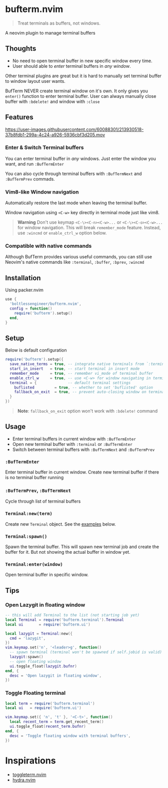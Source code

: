 # bufterm.nvim

> Treat terminals as buffers, not windows.

A neovim plugin to manage terminal buffers

## Thoughts

- No need to open terminal buffer in new specific window every time.
- User should able to *enter* terminal buffers in *any window*.

Other terminal plugins are great but it is hard to manually set terminal buffer to window layout user wants.

BufTerm NEVER create terminal window on it's own. It only gives you `enter()` function to enter terminal buffer. User can always manually close buffer with `:bdelete!` and window with `:close`

## Features

https://user-images.githubusercontent.com/60088301/213930518-37b8fdb1-299a-4c24-a926-5936cbf3d205.mov

### Enter & Switch Terminal buffers

You can enter terminal buffer in *any* windows. Just enter the window you want, and run `:BufTermEnter`

You can also cycle through terminal buffers with `:BufTermNext` and `:BufTermPrev` commads.

### Vim8-like Window navigation

Automatically restore the last mode when leaving the terminal buffer.

Window navigation using `<C-w>` key directly in terminal mode just like vim8.

> **Warning**
> Don't use keymap `<C-\><C-n><C-w>...` or `<C-\><C-o><C-w>...` for window navigation. This will break `remember_mode` feature.
> Instead, use `:wincmd` or `enable_ctrl_w` option below.

### Compatible with native commands

Although BufTerm provides various useful commands, you can still use Neovim's native commands like `:terminal`, `:buffer`, `:bprev`, `:wincmd`

## Installation

Using packer.nvim

```lua
use {
  'boltlessengineer/bufterm.nvim',
  config = function()
    require('bufterm').setup()
  end,
}
```

## Setup

Below is default configuration

```lua
require('bufterm').setup({
  save_native_terms = true, -- integrate native terminals from `:terminal` command
  start_in_insert   = true, -- start terminal in insert mode
  remember_mode     = true, -- remember vi_mode of terminal buffer
  enable_ctrl_w     = true, -- use <C-w> for window navigating in terminal mode (like vim8)
  terminal = {              -- default terminal settings
    buflisted         = true, -- whether to set 'buflisted' option
    fallback_on_exit  = true, -- prevent auto-closing window on terminal exit
  }
})
```
> **Note**: `fallback_on_exit` option won't work with `:bdelete!` command

## Usage

- Enter terminal buffers in current window with `:BufTermEnter`
- Open new terminal buffer with `:terminal` or `:BufTermEnter`
- Switch between terminal buffers with `:BufTermNext` and `:BufTermPrev`

### `:BufTermEnter`

Enter terminal buffer in current window.
Create new terminal buffer if there is no terminal buffer running

### `:BufTermPrev`, `:BufTermNext`

Cycle through list of terminal buffers

### `Terminal:new(term)`

Create new `Terminal` object. See the [examples](#Tips) below.

### `Terminal:spawn()`

Spawn the terminal buffer. This will spawn new terminal job and create the buffer for it. But not showing the actual buffer in window yet.

### `Terminal:enter(window)`

Open terminal buffer in specific window.

## Tips

### Open Lazygit in floating window

```lua
-- this will add Terminal to the list (not starting job yet)
local Terminal = require('bufterm.terminal').Terminal
local ui       = require('bufterm.ui')

local lazygit = Terminal:new({
  cmd = 'lazygit',
})
vim.keymap.set('n', '<leader>g', function()
  -- spawn terminal (terminal won't be spawned if self.jobid is valid)
  lazygit:spawn()
  -- open floating window
  ui.toggle_float(lazygit.bufnr)
end, {
  desc = 'Open lazygit in floating window',
})
```

### Toggle Floating terminal
```lua
local term = require('bufterm.terminal')
local ui   = require('bufterm.ui')

vim.keymap.set({ 'n', 't' }, '<C-t>', function()
  local recent_term = term.get_recent_term()
  ui.toggle_float(recent_term.bufnr)
end, {
  desc = 'Toggle floating window with terminal buffers',
})
```

# Inspirations

- [toggleterm.nvim](https://github.com/akinsho/toggleterm.nvim)
- [hydra.nvim](https://github.com/anuvyklack/hydra.nvim)
